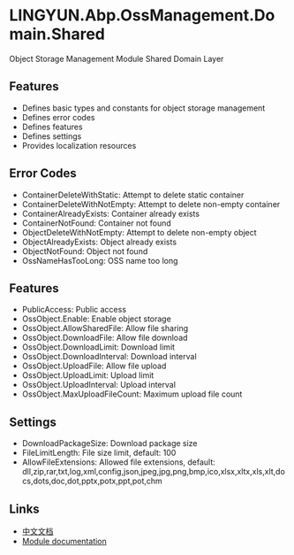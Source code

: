 # LINGYUN.Abp.OssManagement.Domain.Shared

Object Storage Management Module Shared Domain Layer

## Features

* Defines basic types and constants for object storage management
* Defines error codes
* Defines features
* Defines settings
* Provides localization resources

## Error Codes

* ContainerDeleteWithStatic: Attempt to delete static container
* ContainerDeleteWithNotEmpty: Attempt to delete non-empty container
* ContainerAlreadyExists: Container already exists
* ContainerNotFound: Container not found
* ObjectDeleteWithNotEmpty: Attempt to delete non-empty object
* ObjectAlreadyExists: Object already exists
* ObjectNotFound: Object not found
* OssNameHasTooLong: OSS name too long

## Features

* PublicAccess: Public access
* OssObject.Enable: Enable object storage
* OssObject.AllowSharedFile: Allow file sharing
* OssObject.DownloadFile: Allow file download
* OssObject.DownloadLimit: Download limit
* OssObject.DownloadInterval: Download interval
* OssObject.UploadFile: Allow file upload
* OssObject.UploadLimit: Upload limit
* OssObject.UploadInterval: Upload interval
* OssObject.MaxUploadFileCount: Maximum upload file count

## Settings

* DownloadPackageSize: Download package size
* FileLimitLength: File size limit, default: 100
* AllowFileExtensions: Allowed file extensions, default: dll,zip,rar,txt,log,xml,config,json,jpeg,jpg,png,bmp,ico,xlsx,xltx,xls,xlt,docs,dots,doc,dot,pptx,potx,ppt,pot,chm

## Links

* [中文文档](./README.md)
* [Module documentation](../README.md)
